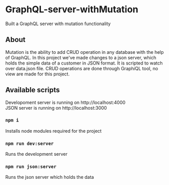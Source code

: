 # GraphQL-server-withMutation
Built a GraphQL server with mutation functionality

## About 
Mutation is the ability to add CRUD operation in any database with the help of GraphQL. In this project we've made
changes to a json server, which holds the simple data of a customer in JSON format. It is scripted to watch over
data.json file. CRUD operations are done through Graph*i*QL tool, no view are made for this project. 


## Available scripts
Developoment server is running on http://localhost:4000 <br>
JSON server is running on http://localhost:3000

### `npm i`
Installs node modules required for the project

### `npm run dev:server`
Runs the development server

### `npm run json:server`
Runs the json server which holds the data
